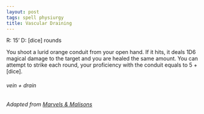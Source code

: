 ```yaml
---
layout: post
tags: spell physiurgy
title: Vascular Draining
---
```


R: 15’		D: [dice] rounds

You shoot a lurid orange conduit from your open hand. If it hits, it deals 1D6 magical damage to the target and you are healed the same amount. You can attempt to strike each round, your proficiency with the conduit equals to 5 + [dice].

###### *vein + drain*

###### Adapted from [Marvels & Malisons](https://www.exaltedfuneral.com/products/marvel-malisons)
